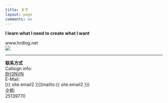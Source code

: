 ```yaml
---
title: 关于
layout: page
comments: no
---
```

**I learn what I need to create what I want**
<!-- HRDLOG.net script start -->
<div id="hrdlog">www.hrdlog.net</div>
<script type="text/javascript" language="javascript" src="http://www.hrdlog.net/hrdlog.js"></script>
<script type="text/javascript" language="javascript">
var ohrdlog = new HrdLog('BH3NVN');
ohrdlog.LoadByCallsign();
ohrdlog.LoadLastQso(10);
ohrdlog.EnableQsoMap(800);
</script>
<a href="http://www.hamqsl.com/solar.html" title="Click to add Solar-Terrestrial Data to your website!"><img src="http://www.hamqsl.com/solar101vhf.php"></a>

---
**联系方式**    
Callsign info:    
[BH3NVN](http://www.qrz.com/db/BH3NVN)  
E-Mail:  
[{{ site.email2 }}](mailto:{{ site.email2 }})  
企鹅:    
25139770

